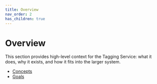 ```yaml
---
title: Overview
nav_order: 2
has_children: true
---
```

# Overview

This section provides high-level context for the Tagging Service: what it does, why it exists, and how it fits into the larger system.

- [Concepts](./concepts.md)
- [Goals](./goals.md)
